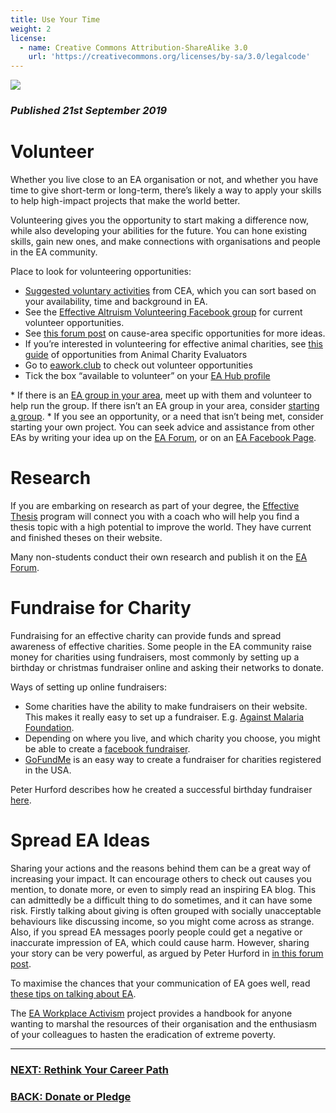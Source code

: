 ```yaml
---
title: Use Your Time
weight: 2
license:
  - name: Creative Commons Attribution-ShareAlike 3.0
    url: 'https://creativecommons.org/licenses/by-sa/3.0/legalcode'
---
```

<p class="large_image_wrapper">
<img src="/img/takeactioneanz.png" />
</p>

### _Published 21st September 2019_

# Volunteer

Whether you live close to an EA organisation or not, and whether you have time to give short-term or long-term, there’s likely a way to apply your skills to help high-impact projects that make the world better.

Volunteering gives you the opportunity to start making a difference now, while also developing your abilities for the future. You can hone existing skills, gain new ones, and make connections with organisations and people in the EA community.

Place to look for volunteering opportunities:

* <a target="_blank" href="https://www.effectivealtruism.org/get-involved#give-your-time">Suggested voluntary activities</a> from CEA, which you can sort based on your availability, time and background in EA.
* See the <a target="_blank" href="https://www.facebook.com/groups/1392613437498240/">Effective Altruism Volunteering Facebook group</a> for current volunteer opportunities.
* See <a target="_blank" href="https://forum.effectivealtruism.org/posts/MYth4Ju4kbfHmJRbA/remote-volunteering-opportunities-in-effective-altruism">this forum post</a> on cause-area specific opportunities for more ideas. 
* If you’re interested in volunteering for effective animal charities, see <a target="_blank" href="https://animalcharityevaluators.org/advocacy-interventions/advocacy-advice/volunteer-effectively/">this guide</a> of opportunities from Animal Charity Evaluators
* Go to <a target="_blank" href="https://www.eawork.club/">eawork.club</a> to check out volunteer opportunities
* Tick the box “available to volunteer” on your <a target="_blank" href="https://eahub.org/profiles/">EA Hub profile</a>
* If there is an <a target="_blank" href="https://eahub.org/groups/">EA group in your area</a>, meet up with them and volunteer to help run the group. If there isn’t an EA group in your area, consider <a target="_blank" href="/start/">starting a group</a>. 
* If you see an opportunity, or a need that isn’t being met, consider starting your own project. You can seek advice and assistance from other EAs by writing your idea up on the <a target="_blank" href="https://forum.effectivealtruism.org/">EA Forum</a>, or on an <a target="_blank" href="/learn/connect/">EA Facebook Page</a>. 

# Research

If you are embarking on research as part of your degree, the <a target="_blank" href="http://effectivethesis.com">Effective Thesis</a> program will connect you with a coach who will help you find a thesis topic with a high potential to improve the world. They have current and finished theses on their website. 

Many non-students conduct their own research and publish it on the <a target="_blank" href="https://forum.effectivealtruism.org/">EA Forum</a>. 

# Fundraise for Charity

Fundraising for an effective charity can provide funds and spread awareness of effective charities. Some people in the EA community raise money for charities using fundraisers, most commonly by setting up a birthday or christmas fundraiser online and asking their networks to donate. 

Ways of setting up online fundraisers:

* Some charities have the ability to make fundraisers on their website. This makes it really easy to set up a fundraiser. E.g. <a target="_blank" href="https://www.againstmalaria.com/Register.aspx">Against Malaria Foundation</a>. 
* Depending on where you live, and which charity you choose, you might be able to create a <a target="_blank" href="http://www.facebook.com/help/990087377765844">facebook fundraiser</a>.
* <a target="_blank" href="http://www.gofundme.com/">GoFundMe</a> is an easy way to create a fundraiser for charities registered in the USA. 

Peter Hurford describes how he created a successful birthday fundraiser <a target="_blank" href="https://forum.effectivealtruism.org/posts/59KBJXSeZvTt6fB6u/how-i-raised-usd5010-32-for-amf-and-how-you-can-too">here</a>.



# Spread EA Ideas

Sharing your actions and the reasons behind them can be a great way of increasing your impact. It can encourage others to check out causes you mention, to donate more, or even to simply read an inspiring EA blog. This can admittedly be a difficult thing to do sometimes, and it can have some risk. Firstly talking about giving is often grouped with socially unacceptable behaviours like discussing income, so you might come across as strange. Also, if you spread EA messages poorly people could get a negative or inaccurate impression of EA, which could cause harm. However, sharing your story can be very powerful, as argued by Peter Hurford in <a target="_blank" href="https://forum.effectivealtruism.org/posts/5d3td2YpuCiE8L7yr/to-inspire-people-to-give-be-public-about-your-giving">in this forum post</a>.

To maximise the chances that your communication of EA goes well, read <a target="_blank" href="/learn/communicate-ea">these tips on talking about EA</a>.  

The <a target="_blank" href="https://eaworkplaceactivism.org/">EA Workplace Activism</a> project provides a handbook for anyone wanting to marshal the resources of their organisation and the enthusiasm of your colleagues to hasten the eradication of extreme poverty. 

<hr>

### [NEXT: Rethink Your Career Path](/take_action/career/)

### [BACK: Donate or Pledge](/take_action/donate/)
